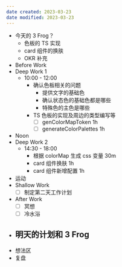 ```yaml
---
date created: 2023-03-23 
date modified: 2023-03-23
---
```

- 今天的 3 Frog？
	- 色板的 TS 实现
	- card 组件的换肤
	- OKR 补充
- Before Work
- Deep Work 1
	- 10:00 - 12:00
		- 确认色板相关的问题
			- 提供文字的基础色
			- 确认状态色的基础色都是哪些
			- 特殊色的主色是哪些
		- TS 色板的实现及周边的类型编写等
			- [ ] genColorMapToken 1h
			- [ ] generateColorPalettes 1h
- Noon
- Deep Work 2
	- 14:30 - 18:00
		- 根据 colorMap 生成 css 变量 30m
		- card 组件换肤 1h
		- card 组件新增配置 1h
- 运动
- Shallow Work
	- [ ] 制定第二天工作计划
- After Work
	- [ ] 冥想
	- [ ] 冷水浴
- 明天的计划和 3 Frog
	- 
- 想法区
- 复盘
